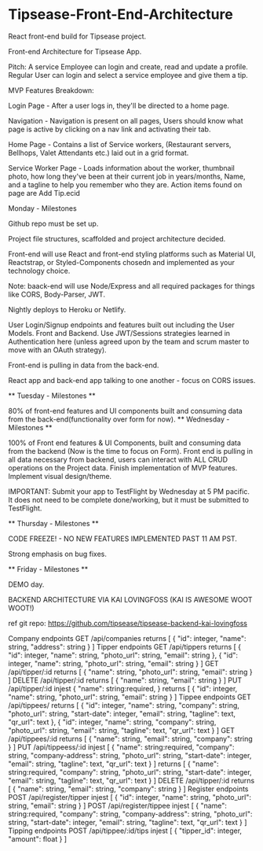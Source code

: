 # Tipsease-Front-End-Architecture
React front-end build for Tipsease project.


Front-end Architecture for Tipsease App.

Pitch: A service Employee can login and create, read and update a profile. Regular User can login and select a service employee and give them a tip.

MVP Features Breakdown:

Login Page - After a user logs in, they'll be directed to a home page.

Navigation - Navigation is present on all pages, Users should know what page is active by clicking on a nav link and activating their tab.

Home Page - Contains a list of Service workers, (Restaurant servers, Bellhops, Valet Attendants etc.) laid out in a grid format.

Service Worker Page - Loads information about the worker, thumbnail photo, how long they've been at their current job in years/months, Name, and a tagline to help you remember who they are. Action items found on page are Add Tip.ecid

Monday - Milestones

Github repo must be set up.

Project file structures, scaffolded and project architecture decided.

Front-end will use React and front-end styling platforms such as Material UI, Reactstrap, or Styled-Components chosedn and implemented as your technology choice.

Note: baack-end will use Node/Express and all required packages for things like CORS, Body-Parser, JWT.

Nightly deploys to Heroku or Netlify.

User Login/Signup endpoints and features built out including the User Models. Front and Backend. Use JWT/Sessions strategies learned in Authentication here (unless agreed upon by the team and scrum master to move with an OAuth strategy).

Front-end is pulling in data from the back-end.

React app and back-end app talking to one another - focus on CORS issues.

** Tuesday - Milestones **

80% of front-end features and UI components built and consuming data from the back-end(functionality over form for now). ** Wednesday - Milestones **

100% of Front end features & UI Components, built and consuming data from the backend (Now is the time to focus on Form). Front end is pulling in all data necessary from backend, users can interact with ALL CRUD operations on the Project data. Finish implementation of MVP features. Implement visual design/theme.

IMPORTANT: Submit your app to TestFlight by Wednesday at 5 PM pacific. It does not need to be complete done/working, but it must be submitted to TestFlight.

** Thursday - Milestones **

CODE FREEZE! - NO NEW FEATURES IMPLEMENTED PAST 11 AM PST.

Strong emphasis on bug fixes.

** Friday - Milestones **

DEMO day.

BACKEND ARCHITECTURE VIA KAI LOVINGFOSS (KAI IS AWESOME WOOT WOOT!)

ref git repo: https://github.com/tipsease/tipsease-backend-kai-lovingfoss

Company endpoints GET /api/companies returns [ { "id": integer, "name": string, "address": string } ] Tipper endpoints GET /api/tippers returns [ { "id": integer, "name": string, "photo_url": string, "email": string }, { "id": integer, "name": string, "photo_url": string, "email": string } ] GET /api/tipper/:id returns [ { "name": string, "photo_url": string, "email": string } ] DELETE /api/tipper/:id returns [ { "name": string, "email": string } ] PUT /api/tipper/:id injest { "name": string:required, } returns [ { "id": integer, "name": string, "photo_url": string, "email": string } ] Tippee endpoints GET /api/tippees/ returns [ { "id": integer, "name": string, "company": string, "photo_url": string, "start-date": integer, "email": string, "tagline": text, "qr_url": text }, { "id": integer, "name": string, "company": string, "photo_url": string, "email": string, "tagline": text, "qr_url": text } ] GET /api/tippees/:id returns [ { "name": string, "email": string, "company": string } ] PUT /api/tippeess/:id injest [ { "name": string:required, "company": string, "company-address": string, "photo_url": string, "start-date": integer, "email": string, "tagline": text, "qr_url": text } ] returns [ { "name": string:required, "company": string, "photo_url": string, "start-date": integer, "email": string, "tagline": text, "qr_url": text } ] DELETE /api/tipper/:id returns [ { "name": string, "email": string, "company": string } ] Register endpoints POST /api/register/tipper injest [ { "id": integer, "name": string, "photo_url": string, "email": string } ] POST /api/register/tippee injest [ { "name": string:required, "company": string, "company-address": string, "photo_url": string, "start-date": integer, "email": string, "tagline": text, "qr_url": text } ] Tipping endpoints POST /api/tippee/:id/tips injest [ { "tipper_id": integer, "amount": float } ]

